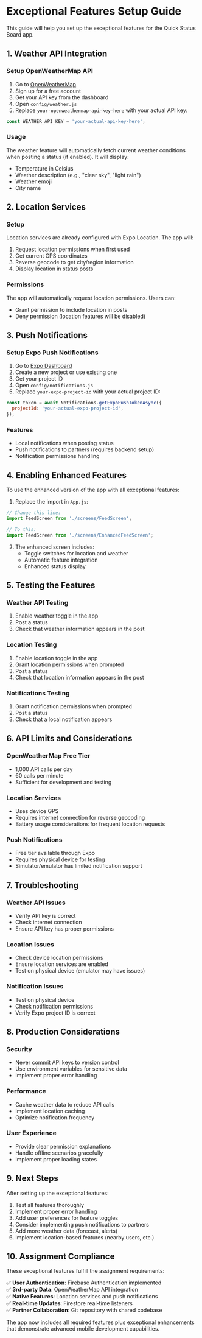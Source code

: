 # Exceptional Features Setup Guide

This guide will help you set up the exceptional features for the Quick Status Board app.

## 1. Weather API Integration

### Setup OpenWeatherMap API

1. Go to [OpenWeatherMap](https://openweathermap.org/api)
2. Sign up for a free account
3. Get your API key from the dashboard
4. Open `config/weather.js`
5. Replace `your-openweathermap-api-key-here` with your actual API key:

```javascript
const WEATHER_API_KEY = 'your-actual-api-key-here';
```

### Usage

The weather feature will automatically fetch current weather conditions when posting a status (if enabled). It will display:
- Temperature in Celsius
- Weather description (e.g., "clear sky", "light rain")
- Weather emoji
- City name

## 2. Location Services

### Setup

Location services are already configured with Expo Location. The app will:

1. Request location permissions when first used
2. Get current GPS coordinates
3. Reverse geocode to get city/region information
4. Display location in status posts

### Permissions

The app will automatically request location permissions. Users can:
- Grant permission to include location in posts
- Deny permission (location features will be disabled)

## 3. Push Notifications

### Setup Expo Push Notifications

1. Go to [Expo Dashboard](https://expo.dev/)
2. Create a new project or use existing one
3. Get your project ID
4. Open `config/notifications.js`
5. Replace `your-expo-project-id` with your actual project ID:

```javascript
const token = await Notifications.getExpoPushTokenAsync({
  projectId: 'your-actual-expo-project-id',
});
```

### Features

- Local notifications when posting status
- Push notifications to partners (requires backend setup)
- Notification permissions handling

## 4. Enabling Enhanced Features

To use the enhanced version of the app with all exceptional features:

1. Replace the import in `App.js`:

```javascript
// Change this line:
import FeedScreen from './screens/FeedScreen';

// To this:
import FeedScreen from './screens/EnhancedFeedScreen';
```

2. The enhanced screen includes:
   - Toggle switches for location and weather
   - Automatic feature integration
   - Enhanced status display

## 5. Testing the Features

### Weather API Testing

1. Enable weather toggle in the app
2. Post a status
3. Check that weather information appears in the post

### Location Testing

1. Enable location toggle in the app
2. Grant location permissions when prompted
3. Post a status
4. Check that location information appears in the post

### Notifications Testing

1. Grant notification permissions when prompted
2. Post a status
3. Check that a local notification appears

## 6. API Limits and Considerations

### OpenWeatherMap Free Tier

- 1,000 API calls per day
- 60 calls per minute
- Sufficient for development and testing

### Location Services

- Uses device GPS
- Requires internet connection for reverse geocoding
- Battery usage considerations for frequent location requests

### Push Notifications

- Free tier available through Expo
- Requires physical device for testing
- Simulator/emulator has limited notification support

## 7. Troubleshooting

### Weather API Issues

- Verify API key is correct
- Check internet connection
- Ensure API key has proper permissions

### Location Issues

- Check device location permissions
- Ensure location services are enabled
- Test on physical device (emulator may have issues)

### Notification Issues

- Test on physical device
- Check notification permissions
- Verify Expo project ID is correct

## 8. Production Considerations

### Security

- Never commit API keys to version control
- Use environment variables for sensitive data
- Implement proper error handling

### Performance

- Cache weather data to reduce API calls
- Implement location caching
- Optimize notification frequency

### User Experience

- Provide clear permission explanations
- Handle offline scenarios gracefully
- Implement proper loading states

## 9. Next Steps

After setting up the exceptional features:

1. Test all features thoroughly
2. Implement proper error handling
3. Add user preferences for feature toggles
4. Consider implementing push notifications to partners
5. Add more weather data (forecast, alerts)
6. Implement location-based features (nearby users, etc.)

## 10. Assignment Compliance

These exceptional features fulfill the assignment requirements:

✅ **User Authentication**: Firebase Authentication implemented  
✅ **3rd-party Data**: OpenWeatherMap API integration  
✅ **Native Features**: Location services and push notifications  
✅ **Real-time Updates**: Firestore real-time listeners  
✅ **Partner Collaboration**: Git repository with shared codebase  

The app now includes all required features plus exceptional enhancements that demonstrate advanced mobile development capabilities.
